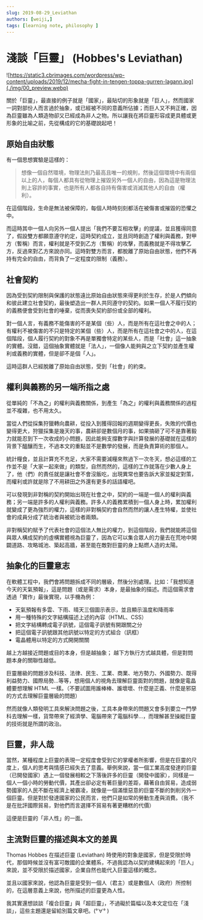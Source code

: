 ```yaml
---
slug: 2019-08-29_Leviathan
authors: [weiji,]
tags: [learning note, philosophy ]
--- 
```


# 淺談「巨靈」 (Hobbes's Leviathan)

<head>
  <meta property="og:image" content="https://i.imgur.com/H1M00p9.png" />
</head>

![https://static3.cbrimages.com/wordpress/wp-content/uploads/2019/12/mecha-fight-in-tengen-toppa-gurren-lagann.jpg](./img/00_preview.webp)

關於「巨靈」，最直接的例子就是「國家」，最貼切的形象就是「巨人」，然而國家一詞對部份人而言過於抽象，或已經被不同的意義所佔據；而巨人又不夠正確，因為巨靈雖為人類造物卻又已經成為非人之物。所以讓我在將巨靈形容成更具體或更形象的比喻之前，先從構成的它的基礎說起吧！

## 原始自由狀態

有一個思想實驗是這樣的：

> 想像一個自然環境，物理法則乃最高且唯一的規則，然後這個環境中有兩個以上的人，每個人都具有從物理上摧毀另外一個人的自由，因為這是物理法則上容許的事實，也是所有人都各自持有傷害或消滅其他人的自由（權利）。
 
在這個階段，生命是無法被保障的，每個人時時刻刻都活在被傷害或摧毀的恐懼之中。

而這時其中一個人向另外一個人提出「我們不要互相攻擊」的提議，並且獲得同意了，假設雙方都願意遵守約定，這時契約成立，並且同時創造了權利與義務，對甲方（暫稱）而言，權利就是不受到乙方（暫稱）的攻擊，而義務就是不得攻擊乙方，反過來對乙方來說亦同。這時對雙方而言，都脫離了原始自由狀態，他們不再持有完全的自由，而背負了一定程度的限制（義務）。

## 社會契約

因為受到契約限制與保護的狀態遠比原始自由狀態來得更利於生存，於是人們傾向和彼此建立社會契約，最後塑造出一群人共同遵守的契約。如果一個人不履行契約的義務便會受到社會的唾棄，從而喪失契約部份或全部的權利。

對一個人言，有義務不能傷害的不是某個（些）人，而是所有在這社會之中的人；有權利不被傷害的不只是特定的某個（些）人，而是所有在這社會之中的人，在這個階段，個人履行契約的對象不再是單獨會特定的某些人，而是「社會」這一抽象的實體。沒錯，這個抽象實體就是「法人」，一個像人能夠與之立下契約並產生權利或義務的實體，但是卻不是個「人」。

這時這群人已經脫離了原始自由狀態，受到「社會」的約束。

## 權利與義務的另一端所指之處

從單純的「不為之」的權利與義務關係，到產生「為之」的權利與義務關係的過程並不複雜，也不用太久。

當從人們從採集狩獵轉向農耕，從投入到獲得回報的週期變得更長，失敗的代價也變得更大，狩獵採集是幾天的事，農耕卻是數個月的事，如果搞砸了可不是靠著毅力就能忍到下一次收成的小問題，因此能夠支撐數字與計算發展的基礎就在這樣的背景下醞釀而生，不過本文的重點並不是數學的發展，而是負責算術的那個人。

統計糧食，並且計算充不充足，大家不需要減糧來熬過下一次冬天，想必這樣的工作並不是「大家一起來做」的類型，自然而然的，這樣的工作就落在少數人身上了，他（們）的責任就是讓社會不會沒飯吃，出現異常也要告訴大家並擬定對策，而權利或許就是除了不用耕田之外還有更多的話語權吧。

可以發現到非對稱的契約開始出現在社會之中，契約的一端是一個人的權利與義務；另一端是許多的人權利與義務。許多人的義務累積到一個人身上時，累加權利就變成了更為強烈的權力，這樣的非對稱契約會自然而然的讓人產生特權，並使社會的成員分成了統治者與被統治者兩類。

非對稱契約賦予了代表社會的這個法人無比的權力，到這個階段，我們就能將這個與眾人構成契約的虛構實體視為巨靈了，因為它可以集合眾人的力量去在荒地中開闢道路、攻略城池、築起高牆，甚至能在敵對巨靈的身上點燃人造的太陽。

## 抽象化的巨靈意志

在軟體工程中，我們會將問題拆成不同的層級，然後分別處理。比如：「我想知道今天的天氣預報」，這是問題（或是需求）本身，是最抽象的描述。而這個需求會透過「實作」最後實現，以手機為例：

- 天氣預報有多雲、下雨、晴天三個圖示表示，並且顯示溫度和降雨率
- 用一種特殊的文字結構描述上述的內容（HTML、CSS）
- 把文字結構轉成電子訊號，這個電子訊號有開跟關之分
- 把這個電子訊號跟其他訊號以特定的方式組合（訊框）
- 電晶體用以特定的方式開開關關

越上方越接近問題或目的本身，但是越抽象；
越下方執行方式越具體，但是對問題本身的關聯性越低。

巨靈層級的問題涉及科技、法律、民生、工業、商業、地方勢力、外國勢力、既得利益勢力、國際局勢...等等，想用個人的視角去理解巨靈面對的問題，就像是電晶體要想理解 HTML 一樣。（不要試圖用誰棒棒、誰壞壞、什麼是正義、什麼是邪惡的方式去理解巨靈層級的問題）

然而就像人類發明工具來解決問題之後，工具本身帶來的問題又會多到要立一門學科去理解一樣，貨幣帶來了經濟學、電腦帶來了電腦科學...，而理解甚至操縱巨靈的技術就是所謂的政治。

## 巨靈，非人哉

當然，某種程度上巨靈的表現一定程度會受到它的掌權者所影響，但是在巨靈的尺度上，個人的思考與情感已經失去了意義。舉例來說，當一個工業高度發達的巨靈（已開發國家）遇上一個發展相較之下落後許多的巨靈（開發中國家），同樣是一個人一個小時的勞動代價，其產出卻必定有著巨量的差距，藉著自由貿易，造成弱勢國家的人民不斷在經濟上被霸凌，就像是一個滿懷惡意的巨靈不斷的剝削另外一個巨靈。但是對於發達國家的公民而言，他們只是如常的勞動生產與消費。（我不是在批評國際貿易，對他們而言選擇不貿易有著更糟糕的代價）

這便是巨靈的「非人性」的一面。

## 主流對巨靈的描述與本文的差異

Thomas Hobbes 在描述巨靈 (Leviathan) 時使用的對象是國家，但是受限於時代，那個時候並沒有富可敵國的企業體系，不過我認為以契約建構起來的「巨人」來說，並不受限於描述國家，企業自然也能代入巨靈這樣的概念。

並且以國家來說，他認為巨靈是受到一個人（君主）或是數個人（政府）所控制的，在這層意義上來說，他所描述的巨靈更為人性。

我其實還想談談「複合巨靈」與「超巨靈」，不過礙於篇幅以及本文定位在「淺談」，這些主題還是留給別篇文章吧。(°∀° ) 
